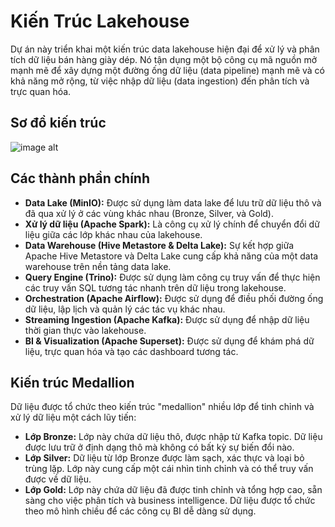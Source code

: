 # Kiến Trúc Lakehouse

Dự án này triển khai một kiến trúc data lakehouse hiện đại để xử lý và phân tích dữ liệu bán hàng giày dép. Nó tận dụng một bộ công cụ mã nguồn mở mạnh mẽ để xây dựng một đường ống dữ liệu (data pipeline) mạnh mẽ và có khả năng mở rộng, từ việc nhập dữ liệu (data ingestion) đến phân tích và trực quan hóa.

## Sơ đồ kiến trúc

![image alt](https://github.com/CongDon1207/lakehouse-analytics-platform/blob/7dffd00dfb085256fe8b2dfcbd11797400a2a90f/docs/images/architecture_lakehouse.png)

## Các thành phần chính

- **Data Lake (MinIO):** Được sử dụng làm data lake để lưu trữ dữ liệu thô và đã qua xử lý ở các vùng khác nhau (Bronze, Silver, và Gold).
- **Xử lý dữ liệu (Apache Spark):** Là công cụ xử lý chính để chuyển đổi dữ liệu giữa các lớp khác nhau của lakehouse.
- **Data Warehouse (Hive Metastore & Delta Lake):** Sự kết hợp giữa Apache Hive Metastore và Delta Lake cung cấp khả năng của một data warehouse trên nền tảng data lake.
- **Query Engine (Trino):** Được sử dụng làm công cụ truy vấn để thực hiện các truy vấn SQL tương tác nhanh trên dữ liệu trong lakehouse.
- **Orchestration (Apache Airflow):** Được sử dụng để điều phối đường ống dữ liệu, lập lịch và quản lý các tác vụ khác nhau.
- **Streaming Ingestion (Apache Kafka):** Được sử dụng để nhập dữ liệu thời gian thực vào lakehouse.
- **BI & Visualization (Apache Superset):** Được sử dụng để khám phá dữ liệu, trực quan hóa và tạo các dashboard tương tác.

## Kiến trúc Medallion

Dữ liệu được tổ chức theo kiến trúc "medallion" nhiều lớp để tinh chỉnh và xử lý dữ liệu một cách lũy tiến:

- **Lớp Bronze:** Lớp này chứa dữ liệu thô, được nhập từ Kafka topic. Dữ liệu được lưu trữ ở định dạng thô mà không có bất kỳ sự biến đổi nào.
- **Lớp Silver:** Dữ liệu từ lớp Bronze được làm sạch, xác thực và loại bỏ trùng lặp. Lớp này cung cấp một cái nhìn tinh chỉnh và có thể truy vấn được về dữ liệu.
- **Lớp Gold:** Lớp này chứa dữ liệu đã được tinh chỉnh và tổng hợp cao, sẵn sàng cho việc phân tích và business intelligence. Dữ liệu được tổ chức theo mô hình chiều để các công cụ BI dễ dàng sử dụng.
